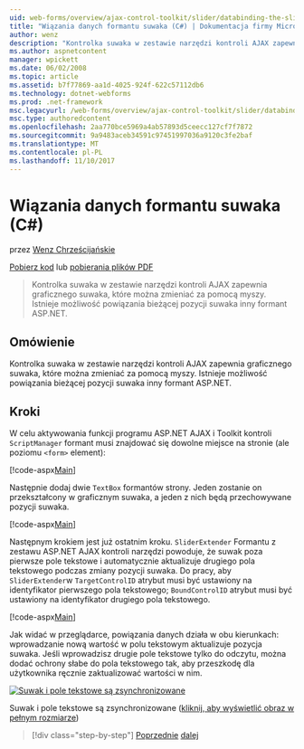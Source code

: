 ```yaml
---
uid: web-forms/overview/ajax-control-toolkit/slider/databinding-the-slider-control-cs
title: "Wiązania danych formantu suwaka (C#) | Dokumentacja firmy Microsoft"
author: wenz
description: "Kontrolka suwaka w zestawie narzędzi kontroli AJAX zapewnia graficznego suwaka, które można zmieniać za pomocą myszy. Istnieje możliwość powiązania bieżące położenie..."
ms.author: aspnetcontent
manager: wpickett
ms.date: 06/02/2008
ms.topic: article
ms.assetid: b7f77869-aa1d-4025-924f-622c57112db6
ms.technology: dotnet-webforms
ms.prod: .net-framework
msc.legacyurl: /web-forms/overview/ajax-control-toolkit/slider/databinding-the-slider-control-cs
msc.type: authoredcontent
ms.openlocfilehash: 2aa770bce5969a4ab57893d5ceecc127cf7f7872
ms.sourcegitcommit: 9a9483aceb34591c97451997036a9120c3fe2baf
ms.translationtype: MT
ms.contentlocale: pl-PL
ms.lasthandoff: 11/10/2017
---
```

<a name="databinding-the-slider-control-c"></a>Wiązania danych formantu suwaka (C#)
====================
przez [Wenz Chrześcijańskie](https://github.com/wenz)

[Pobierz kod](http://download.microsoft.com/download/9/3/f/93f8daea-bebd-4821-833b-95205389c7d0/Slider0.cs.zip) lub [pobierania plików PDF](http://download.microsoft.com/download/2/d/c/2dc10e34-6983-41d4-9c08-f78f5387d32b/slider0CS.pdf)

> Kontrolka suwaka w zestawie narzędzi kontroli AJAX zapewnia graficznego suwaka, które można zmieniać za pomocą myszy. Istnieje możliwość powiązania bieżącej pozycji suwaka inny formant ASP.NET.


## <a name="overview"></a>Omówienie

Kontrolka suwaka w zestawie narzędzi kontroli AJAX zapewnia graficznego suwaka, które można zmieniać za pomocą myszy. Istnieje możliwość powiązania bieżącej pozycji suwaka inny formant ASP.NET.

## <a name="steps"></a>Kroki

W celu aktywowania funkcji programu ASP.NET AJAX i Toolkit kontroli `ScriptManager` formant musi znajdować się dowolne miejsce na stronie (ale poziomu `<form>` element):

[!code-aspx[Main](databinding-the-slider-control-cs/samples/sample1.aspx)]

Następnie dodaj dwie `TextBox` formantów strony. Jeden zostanie on przekształcony w graficznym suwaka, a jeden z nich będą przechowywane pozycji suwaka.

[!code-aspx[Main](databinding-the-slider-control-cs/samples/sample2.aspx)]

Następnym krokiem jest już ostatnim kroku. `SliderExtender` Formantu z zestawu ASP.NET AJAX kontroli narzędzi powoduje, że suwak poza pierwsze pole tekstowe i automatycznie aktualizuje drugiego pola tekstowego podczas zmiany pozycji suwaka. Do pracy, aby `SliderExtender`w `TargetControlID` atrybut musi być ustawiony na identyfikator pierwszego pola tekstowego; `BoundControlID` atrybut musi być ustawiony na identyfikator drugiego pola tekstowego.

[!code-aspx[Main](databinding-the-slider-control-cs/samples/sample3.aspx)]

Jak widać w przeglądarce, powiązania danych działa w obu kierunkach: wprowadzanie nową wartość w polu tekstowym aktualizuje pozycja suwaka. Jeśli wprowadzisz drugie pole tekstowe tylko do odczytu, można dodać ochrony słabe do pola tekstowego tak, aby przeszkodę dla użytkownika ręcznie zaktualizować wartości w nim.


[![Suwak i pole tekstowe są zsynchronizowane](databinding-the-slider-control-cs/_static/image2.png)](databinding-the-slider-control-cs/_static/image1.png)

Suwak i pole tekstowe są zsynchronizowane ([kliknij, aby wyświetlić obraz w pełnym rozmiarze](databinding-the-slider-control-cs/_static/image3.png))

>[!div class="step-by-step"]
[Poprzednie](using-the-slider-control-with-auto-postback-cs.md)
[dalej](using-the-slider-control-with-auto-postback-vb.md)
